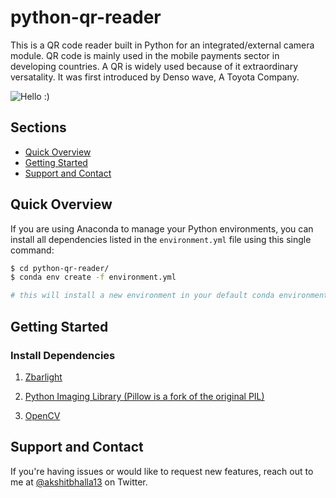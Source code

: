 # python-qr-reader

This is a QR code reader built in Python for an integrated/external camera module.
QR code is mainly used in the mobile payments sector in developing countries.
A QR is widely used because of it extraordinary versatality.
It was first introduced by Denso wave, A Toyota Company.

![Hello :)](http://cdnqrcgde.s3-eu-west-1.amazonaws.com/wp-content/uploads/2013/11/jpeg.jpg)

<!-- ![Twitter](https://www.shareicon.net/data/256x256/2017/02/24/879396_logo_512x512.png)

Video:

[![Video](https://img.youtube.com/](https://goo.gl/)

-->
## Sections

* [Quick Overview](#quick-overview)
* [Getting Started](#getting-started)
* [Support and Contact](#support-and-contact)

## Quick Overview

If you are using Anaconda to manage your Python environments, you can install all dependencies listed in the `environment.yml` file using this single command:


```sh
$ cd python-qr-reader/
$ conda env create -f environment.yml 

# this will install a new environment in your default conda environment path
```

## Getting Started


### Install Dependencies 

1. [Zbarlight](https://github.com/Polyconseil/zbarlight)

2. [Python Imaging Library (Pillow is a fork of the original PIL)](https://github.com/python-pillow/Pillow) 

3. [OpenCV](https://github.com/opencv/opencv)

## Support and Contact

If you're having issues or would like to request new features, reach out to me at [@akshitbhalla13](https://goo.gl/kMku1B) on Twitter.
